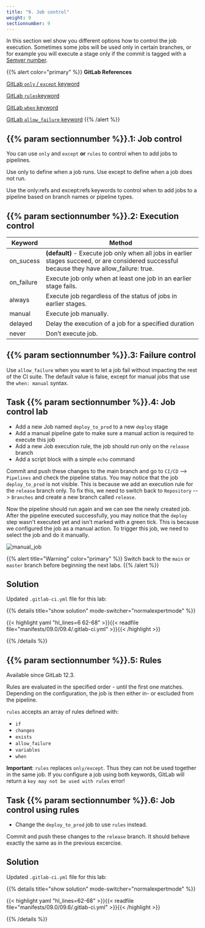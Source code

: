 ```yaml
---
title: "9. Job control"
weight: 9
sectionnumber: 9
---
```


In this section wel show you different options how to control the job execution. Sometimes some jobs will be used only in certain branches, or for example you will execute a stage only if the commit is tagged with a [Semver number](https://semver.org/).


{{% alert color="primary" %}}
**GitLab References**

[GitLab `only` / `except` keyword](https://docs.gitlab.com/ee/ci/yaml/README.html#only--except)

[GitLab `rules`keyword](https://docs.gitlab.com/ee/ci/yaml/index.html#rules)

[GitLab `when` keyword](https://docs.gitlab.com/ee/ci/yaml/README.html#when)

[GitLab `allow_failure` keyword](https://docs.gitlab.com/ee/ci/yaml/README.html#allow_failure)
{{% /alert %}}


## {{% param sectionnumber %}}.1: Job control

You can use `only` and `except` **or** `rules` to control when to add jobs to pipelines.

Use only to define when a job runs.
Use except to define when a job does not run.

Use the only:refs and except:refs keywords to control when to add jobs to a pipeline based on branch names or pipeline types.


## {{% param sectionnumber %}}.2: Execution control

| Keyword    | Method                                                                                                                                    |
|------------|-------------------------------------------------------------------------------------------------------------------------------------------|
| on_sucess  | **(default)** - Execute job only when all jobs in earlier stages succeed, or are considered successful because they have allow_failure: true. |
| on_failure | Execute job only when at least one job in an earlier stage fails.                                                                         |
| always     | Execute job regardless of the status of jobs in earlier stages.                                                                           |
| manual     | Execute job manually.                                                                                                                     |
| delayed    | Delay the execution of a job for a specified duration                                                                                     |
| never      | Don’t execute job.                                                                                                                        |


## {{% param sectionnumber %}}.3: Failure control

Use `allow_failure` when you want to let a job fail without impacting the rest of the CI suite. The default value is false, except for manual jobs that use the `when: manual` syntax.


## Task {{% param sectionnumber %}}.4: Job control lab

* Add a new Job named `deploy_to_prod` to a new `deploy` stage
* Add a manual pipeline gate to make sure a manual action is required to execute this job
* Add a new Job execution rule, the job should run only on the `release` branch
* Add a script block with a simple `echo` command

Commit and push these changes to the main branch and go to `CI/CD` --> `Pipelines` and check the pipeline status. You may notice that the job `deploy_to_prod` is not visible. This is because we add an execution rule for the `release` branch only. To fix this, we need to switch back to `Repository` --> `Branches` and create a new branch called `release`.

Now the pipeline should run again and we can see the newly created job. After the pipeline executed successfully, you may notice that the `deploy` step wasn't executed yet and isn't marked with a green tick. This is because we configured the job as a manual action. To trigger this job, we need to select the job and do it manually.

![manual_job](../manual_trigger.png)

{{% alert title="Warning" color="primary" %}}
Switch back to the `main` or `master` branch before beginning the next labs.
{{% /alert %}}


## Solution

Updated `.gitlab-ci.yml` file for this lab:

{{% details title="show solution" mode-switcher="normalexpertmode" %}}

{{< highlight yaml "hl_lines=6 62-68" >}}{{< readfile file="manifests/09.0/09.4/.gitlab-ci.yml" >}}{{< /highlight >}}

{{% /details %}}


## {{% param sectionnumber %}}.5: Rules

Available since GitLab 12.3.

Rules are evaluated in the specified order - until the first one matches. Depending on the configuration, the job is then either in- or excluded from the pipeline.

`rules` accepts an array of rules defined with:

* `if`
* `changes`
* `exists`
* `allow_failure`
* `variables`
* `when`

**Important**: `rules` replaces `only/except`. Thus they can not be used together in the same job. If you configure a job using both keywords, GitLab will return a `key may not be used with rules` error!


## Task {{% param sectionnumber %}}.6: Job control using rules

* Change the `deploy_to_prod` job to use `rules` instead.

Commit and push these changes to the `release` branch. It should behave exactly the same as in the previous excercise.


## Solution

Updated `.gitlab-ci.yml` file for this lab:

{{% details title="show solution" mode-switcher="normalexpertmode" %}}

{{< highlight yaml "hl_lines=62-68" >}}{{< readfile file="manifests/09.0/09.6/.gitlab-ci.yml" >}}{{< /highlight >}}

{{% /details %}}
